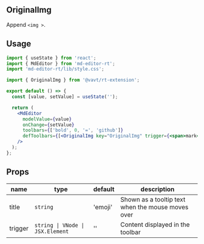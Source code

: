 ## OriginalImg

Append `<img >`.

## Usage

```jsx
import { useState } from 'react';
import { MdEditor } from 'md-editor-rt';
import 'md-editor-rt/lib/style.css';

import { OriginalImg } from '@vavt/rt-extension';

export default () => {
  const [value, setValue] = useState('');

  return (
    <MdEditor
      modelValue={value}
      onChange={setValue}
      toolbars={['bold', 0, '=', 'github']}
      defToolbars={[<OriginalImg key="OriginalImg" trigger={<span>mark</span>} />]}
    />
  );
};
```

## Props

| name | type | default | description |
| --- | --- | --- | --- |
| title | `string` | 'emoji' | Shown as a tooltip text when the mouse moves over |
| trigger | `string \| VNode \| JSX.Element` | '' | Content displayed in the toolbar |
